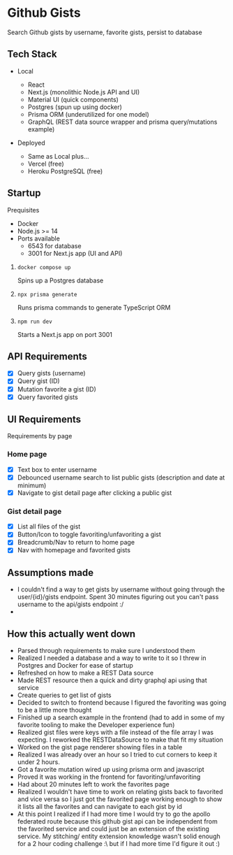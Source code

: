 # Github Gists

Search Github gists by username, favorite gists, persist to database

## Tech Stack

-   Local

    -   React
    -   Next.js (monolithic Node.js API and UI)
    -   Material UI (quick components)
    -   Postgres (spun up using docker)
    -   Prisma ORM (underutilized for one model)
    -   GraphQL (REST data source wrapper and prisma query/mutations example)

-   Deployed
    -   Same as Local plus...
    -   Vercel (free)
    -   Heroku PostgreSQL (free)

## Startup

Prequisites

-   Docker
-   Node.js >= 14
-   Ports available
    -   6543 for database
    -   3001 for Next.js app (UI and API)

1. `docker compose up`

    Spins up a Postgres database

2. `npx prisma generate`

    Runs prisma commands to generate TypeScript ORM

3. `npm run dev`

    Starts a Next.js app on port 3001

## API Requirements

-   [x] Query gists (username)
-   [x] Query gist (ID)
-   [x] Mutation favorite a gist (ID)
-   [x] Query favorited gists

## UI Requirements

Requirements by page

### Home page

-   [x] Text box to enter username
-   [x] Debounced username search to list public gists (description and date at minimum)
-   [x] Navigate to gist detail page after clicking a public gist

### Gist detail page

-   [x] List all files of the gist
-   [x] Button/Icon to toggle favoriting/unfavoriting a gist
-   [x] Breadcrumb/Nav to return to home page
-   [x] Nav with homepage and favorited gists

## Assumptions made

-   I couldn't find a way to get gists by username without going through the user/{id}/gists endpoint. Spent 30 minutes figuring out you can't pass username to the api/gists endpoint :/
-

## How this actually went down

-   Parsed through requirements to make sure I understood them
-   Realized I needed a database and a way to write to it so I threw in Postgres and Docker for ease of startup
-   Refreshed on how to make a REST Data source
-   Made REST resource then a quick and dirty graphql api using that service
-   Create queries to get list of gists
-   Decided to switch to frontend because I figured the favoriting was going to be a little more thought
-   Finished up a search example in the frontend (had to add in some of my favorite tooling to make the Developer experience fun)
-   Realized gist files were keys with a file instead of the file array I was expecting. I reworked the RESTDataSource to make that fit my situation
-   Worked on the gist page renderer showing files in a table
-   Realized I was already over an hour so I tried to cut corners to keep it under 2 hours.
-   Got a favorite mutation wired up using prisma orm and javascript
-   Proved it was working in the frontend for favoriting/unfavoriting
-   Had about 20 minutes left to work the favorites page
-   Realized I wouldn't have time to work on relating gists back to favorited and vice versa so I just got the favorited page working enough to show it lists all the favorites and can navigate to each gist by id
-   At this point I realized if I had more time I would try to go the apollo federated route because this github gist api can be independent from the favorited service and could just be an extension of the existing service. My stitching/ entity extension knowledge wasn't solid enough for a 2 hour coding challenge :\ but if I had more time I'd figure it out :)
